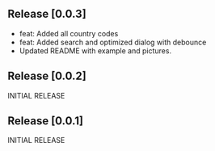 

## Release [0.0.3]
- feat: Added all country codes
- feat: Added search and optimized dialog with debounce
- Updated README with example and pictures.

## Release [0.0.2]
INITIAL RELEASE

## Release [0.0.1]
INITIAL RELEASE